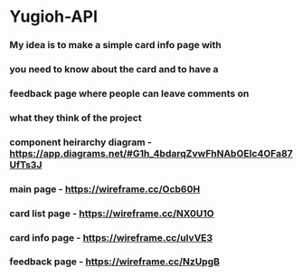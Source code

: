 # Yugioh-API

### My idea is to make a simple card info page with

### you need to know about the card and to have a

### feedback page where people can leave comments on

### what they think of the project

### component heirarchy diagram - https://app.diagrams.net/#G1h_4bdarqZvwFhNAbOEIc4OFa87UfTs3J

### main page - https://wireframe.cc/Ocb60H

### card list page - https://wireframe.cc/NX0U1O

### card info page - https://wireframe.cc/ulvVE3

### feedback page - https://wireframe.cc/NzUpgB
